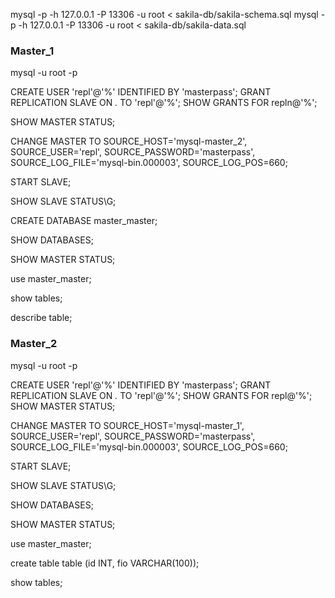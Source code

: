 mysql -p -h 127.0.0.1 -P 13306 -u root < sakila-db/sakila-schema.sql
mysql -p -h 127.0.0.1 -P 13306 -u root < sakila-db/sakila-data.sql


### Master_1

mysql -u root -p

CREATE USER 'repl'@'%' IDENTIFIED BY 'masterpass';
GRANT REPLICATION SLAVE ON *.* TO 'repl'@'%';
SHOW GRANTS FOR repln@'%';

SHOW MASTER STATUS;

CHANGE MASTER TO
SOURCE_HOST='mysql-master_2',
SOURCE_USER='repl',
SOURCE_PASSWORD='masterpass',
SOURCE_LOG_FILE='mysql-bin.000003',
SOURCE_LOG_POS=660;

START SLAVE;

SHOW SLAVE STATUS\G;

CREATE DATABASE master_master;

SHOW DATABASES;

SHOW MASTER STATUS;

use master_master;

show tables;

describe table;

### Master_2

mysql -u root -p

CREATE USER 'repl'@'%' IDENTIFIED BY 'masterpass';
GRANT REPLICATION SLAVE ON *.* TO 'repl'@'%';
SHOW GRANTS FOR repl@'%';
SHOW MASTER STATUS;

CHANGE MASTER TO
SOURCE_HOST='mysql-master_1',
SOURCE_USER='repl',
SOURCE_PASSWORD='masterpass',
SOURCE_LOG_FILE='mysql-bin.000003',
SOURCE_LOG_POS=660;

START SLAVE;

SHOW SLAVE STATUS\G;

SHOW DATABASES;

SHOW MASTER STATUS;

use master_master;

create table table (id INT, fio VARCHAR(100));

show tables;
